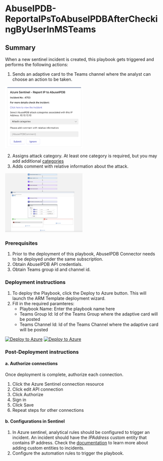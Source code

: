 # AbuseIPDB-ReportaIPsToAbuselPDBAfterCheckingByUserInMSTeams

## Summary

When a new sentinel incident is created, this playbook gets triggered and performs the following actions:

1. Sends an adaptive card to the Teams channel where the analyst can choose an action to be taken.

<img src="./teams_screenshot.png" width="50%"/><br>

2. Assigns attack category. At least one category is required, but you may add additional [categories]("https://www.abuseipdb.com/categories")
3. Adds comment with relative information about the attack.

<img src="./playbook_screenshot.png" width="50%"/><br>

### Prerequisites

1. Prior to the deployment of this playbook, AbuseIPDB Connector needs to be deployed under the same subscription.
2. Obtain AbuseIPDB API credentials.
3. Obtain Teams group id and channel id.

### Deployment instructions

1. To deploy the Playbook, click the Deploy to Azure button. This will launch the ARM Template deployment wizard.
2. Fill in the required paramteres:
    * Playbook Name: Enter the playbook name here
    * Teams Group Id: Id of the Teams Group where the adaptive card will be posted
    * Teams Channel Id: Id of the Teams Channel where the adaptive card will be posted

[![Deploy to Azure](https://aka.ms/deploytoazurebutton)](https://portal.azure.com/#create/Microsoft.Template/uri/https%3A%2F%2Fraw.githubusercontent.com%2Fsocprime%2FAzure-Sentinel%2FAbuseIPDB%2FSolutions%2FAbuseIPDB%2FPlaybooks%2FAbuseIPDB-ReportaIPsToAbuselPDBAfterCheckingByUserInMSTeams%2Fazuredeploy.json) [![Deploy to Azure](https://aka.ms/deploytoazuregovbutton)](https://portal.azure.us/#create/Microsoft.Template/uri/https%3A%2F%2Fraw.githubusercontent.com%2Fsocprime%2FAzure-Sentinel%2FAbuseIPDB%2FSolutions%2FAbuseIPDB%2FPlaybooks%2FAbuseIPDB-ReportaIPsToAbuselPDBAfterCheckingByUserInMSTeams%2Fazuredeploy.json)

### Post-Deployment instructions

#### a. Authorize connections

Once deployment is complete, authorize each connection.

1. Click the Azure Sentinel connection resource
2. Click edit API connection
3. Click Authorize
4. Sign in
5. Click Save
6. Repeat steps for other connections

#### b. Configurations in Sentinel

1. In Azure sentinel, analytical rules should be configured to trigger an incident. An incident should have the *IPAddress* custom entity that contains IP address. Check the [documentation](https://docs.microsoft.com/azure/sentinel/surface-custom-details-in-alerts) to learn more about adding custom entities to incidents.
2. Configure the automation rules to trigger the playbook.